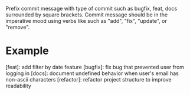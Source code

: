 Prefix commit message with type of commit such as bugfix, feat, docs surrounded by square brackets.
Commit message should be in the imperative mood using verbs like such as "add", "fix", "update", or "remove".

# Example
[feat]: add filter by date feature
[bugfix]: fix bug that prevented user from logging in
[docs]: document undefined behavior when user's email has non-ascii characters
[refactor]: refactor project structure to improve readability